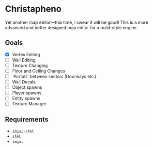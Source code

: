 # Christapheno
Yet another map editor—this time, I swear it will be good!
This is a more advanced and better designed map editor for a build-style engine

## Goals
- [x] Vertex Editing
- [ ] Wall Editing
- [ ] Texture Changing
- [ ] Floor and Ceiling Changes
- [ ] 'Portals' between sectors (Doorways etc.)
- [ ] Wall Decals
- [ ] Object spawns
- [ ] Player spawns
- [ ] Entity spawns
- [ ] Texture Manager

## Requirements
- `imgui-sfml`
- `sfml`
- `imgui`
